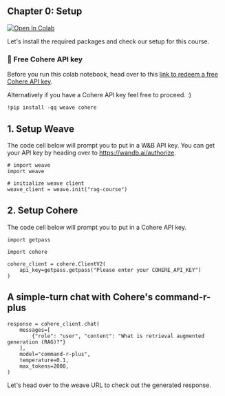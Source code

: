 ## Chapter 0: Setup

<a target="_blank" href="https://colab.research.google.com/github/wandb/edu/blob/main/rag-advanced/notebooks/Chapter00.ipynb">
  <img src="https://colab.research.google.com/assets/colab-badge.svg" alt="Open In Colab"/>
</a>

<!--- @wandbcode{rag-course-00} -->

Let's install the required packages and check our setup for this course.

### 🎉 Free Cohere API key

Before you run this colab notebook, head over to this [link to redeem a free Cohere API key](https://docs.google.com/forms/d/e/1FAIpQLSc9x4nV8_nSQvJnaINO1j9NIa2IUbAJqrKeSllNNCCbMFmCxw/viewform?usp=sf_link).

Alternatively if you have a Cohere API key feel free to proceed. :)


```
!pip install -qq weave cohere
```

## 1. Setup Weave


The code cell below will prompt you to put in a W&B API key. You can get your API key by heading over to https://wandb.ai/authorize.


```
# import weave
import weave

# initialize weave client
weave_client = weave.init("rag-course")
```

## 2. Setup Cohere

The code cell below will prompt you to put in a Cohere API key.


```
import getpass

import cohere

cohere_client = cohere.ClientV2(
    api_key=getpass.getpass("Please enter your COHERE_API_KEY")
)
```

## A simple-turn chat with Cohere's command-r-plus


```
response = cohere_client.chat(
    messages=[
        {"role": "user", "content": "What is retrieval augmented generation (RAG)?"}
    ],
    model="command-r-plus",
    temperature=0.1,
    max_tokens=2000,
)
```

Let's head over to the weave URL to check out the generated response.
